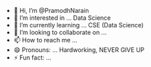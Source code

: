 - 👋 Hi, I’m @PramodhNarain
- 👀 I’m interested in ... Data Science
- 🌱 I’m currently learning ... CSE (Data Science)
- 💞️ I’m looking to collaborate on ...
- 📫 How to reach me ...
- 😄 Pronouns: ... Hardworking, NEVER GIVE UP 
- ⚡ Fun fact: ... 

<!---
PramodhNarain/PramodhNarain is a ✨ special ✨ repository because its `README.md` (this file) appears on your GitHub profile.
You can click the Preview link to take a look at your changes.
--->
